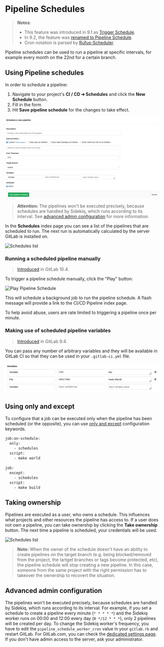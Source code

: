 # Pipeline Schedules

> **Notes**:
> - This feature was introduced in 9.1 as [Trigger Schedule][ce-10533].
> - In 9.2, the feature was [renamed to Pipeline Schedule][ce-10853].
> - Cron notation is parsed by [Rufus-Scheduler](https://github.com/jmettraux/rufus-scheduler).

Pipeline schedules can be used to run a pipeline at specific intervals, for example every
month on the 22nd for a certain branch.

## Using Pipeline schedules

In order to schedule a pipeline:

1. Navigate to your project's **CI / CD ➔ Schedules** and click the
   **New Schedule** button.
1. Fill in the form
1. Hit **Save pipeline schedule** for the changes to take effect.

![New Schedule Form](img/pipeline_schedules_new_form.png)

> **Attention:**
The pipelines won't be executed precisely, because schedules are handled by
Sidekiq, which runs according to its interval.
See [advanced admin configuration](#advanced-admin-configuration) for more
information.

In the **Schedules** index page you can see a list of the pipelines that are
scheduled to run. The next run is automatically calculated by the server GitLab
is installed on.

![Schedules list](img/pipeline_schedules_list.png)

### Running a scheduled pipeline manually

> [Introduced][ce-15700] in GitLab 10.4.

To trigger a pipeline schedule manually, click the "Play" button:

![Play Pipeline Schedule](img/pipeline_schedule_play.png)

This will schedule a background job to run the pipeline schedule. A flash
message will provide a link to the CI/CD Pipeline index page.

To help avoid abuse, users are rate limited to triggering a pipeline once per
minute.

### Making use of scheduled pipeline variables

> [Introduced][ce-12328] in GitLab 9.4.

You can pass any number of arbitrary variables and they will be available in
GitLab CI so that they can be used in your `.gitlab-ci.yml` file.

![Scheduled pipeline variables](img/pipeline_schedule_variables.png)

## Using only and except

To configure that a job can be executed only when the pipeline has been
scheduled (or the opposite), you can use
[only and except](../../../ci/yaml/README.md#only-and-except-simplified) configuration keywords.

```
job:on-schedule:
  only:
    - schedules
  script:
    - make world

job:
  except:
    - schedules
  script:
    - make build
```

## Taking ownership

Pipelines are executed as a user, who owns a schedule. This influences what
projects and other resources the pipeline has access to. If a user does not own
a pipeline, you can take ownership by clicking the **Take ownership** button.
The next time a pipeline is scheduled, your credentials will be used.

![Schedules list](img/pipeline_schedules_ownership.png)

> **Note:**
When the owner of the schedule doesn't have an ability to create pipelines on the target branch
(e.g. being blocked/removed from the project, the tartget branches or tags become protected, etc),
the pipeilne schedule will stop creating a new pipeline.
In this case, someone from the same project with the right permission has to takeover the ownership
to recovert the situation.

## Advanced admin configuration

The pipelines won't be executed precisely, because schedules are handled by
Sidekiq, which runs according to its interval. For example, if you set a
schedule to create a pipeline every minute (`* * * * *`) and the Sidekiq worker
runs on 00:00 and 12:00 every day (`0 */12 * * *`), only 2 pipelines will be
created per day. To change the Sidekiq worker's frequency, you have to edit the
`pipeline_schedule_worker_cron` value in your `gitlab.rb` and restart GitLab.
For GitLab.com, you can check the [dedicated settings page][settings]. If you
don't have admin access to the server, ask your administrator.

[ce-10533]: https://gitlab.com/gitlab-org/gitlab-ce/merge_requests/10533
[ce-10853]: https://gitlab.com/gitlab-org/gitlab-ce/merge_requests/10853
[ce-12328]: https://gitlab.com/gitlab-org/gitlab-ce/merge_requests/12328
[ce-15700]: https://gitlab.com/gitlab-org/gitlab-ce/merge_requests/15700
[settings]: https://about.gitlab.com/gitlab-com/settings/#cron-jobs
